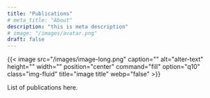 ```yaml
---
title: "Publications"
# meta_title: "About"
description: "this is meta description"
# image: "/images/avatar.png"
draft: false
--- 
```

{{< image src="/images/image-long.png" caption="" alt="alter-text" height="" width="" position="center" command="fill" option="q10" class="img-fluid" title="image title"  webp="false" >}}

List of publications here.